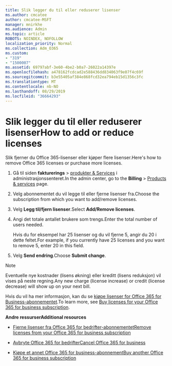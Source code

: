 ```yaml
---
title: Slik legger du til eller reduserer lisenser
ms.author: cmcatee
author: cmcatee-MSFT
manager: mnirkhe
ms.audience: Admin
ms.topic: article
ROBOTS: NOINDEX, NOFOLLOW
localization_priority: Normal
ms.collection: Adm_O365
ms.custom:
- "319"
- "1500007"
ms.assetid: 69797abf-3e60-4be2-b0a7-26022a14397e
ms.openlocfilehash: a478162fcdcad2e588436dd834063f9e07f4c69f
ms.sourcegitcommit: b3e55405af384e868fcd32ea794eb15d1356c3fc
ms.translationtype: MT
ms.contentlocale: nb-NO
ms.lasthandoff: 08/29/2019
ms.locfileid: "36664293"
---
```

# <a name="how-to-add-or-reduce-licenses"></a><span data-ttu-id="fd3ea-102">Slik legger du til eller reduserer lisenser</span><span class="sxs-lookup"><span data-stu-id="fd3ea-102">How to add or reduce licenses</span></span>

<span data-ttu-id="fd3ea-103">Slik fjerner du Office 365-lisenser eller kjøper flere lisenser.</span><span class="sxs-lookup"><span data-stu-id="fd3ea-103">Here's how to remove Office 365 licenses or purchase more licenses.</span></span>
  
1. <span data-ttu-id="fd3ea-104">Gå til siden **fakturerings** \> [produkter & Services](https://go.microsoft.com/fwlink/p/?linkid=842054) i administrasjonssenteret.</span><span class="sxs-lookup"><span data-stu-id="fd3ea-104">In the admin center, go to the **Billing** \> [Products & services](https://go.microsoft.com/fwlink/p/?linkid=842054) page.</span></span>

2. <span data-ttu-id="fd3ea-105">Velg abonnementet du vil legge til eller fjerne lisenser fra.</span><span class="sxs-lookup"><span data-stu-id="fd3ea-105">Choose the subscription from which you want to add/remove licenses.</span></span>

3. <span data-ttu-id="fd3ea-106">Velg **Legg til/fjern lisenser**.</span><span class="sxs-lookup"><span data-stu-id="fd3ea-106">Select **Add/Remove licenses**.</span></span>

4. <span data-ttu-id="fd3ea-107">Angi det totale antallet brukere som trengs.</span><span class="sxs-lookup"><span data-stu-id="fd3ea-107">Enter the total number of users needed.</span></span>

    <span data-ttu-id="fd3ea-108">Hvis du for eksempel har 25 lisenser og du vil fjerne 5, angir du 20 i dette feltet.</span><span class="sxs-lookup"><span data-stu-id="fd3ea-108">For example, if you currently have 25 licenses and you want to remove 5, enter 20 in this field.</span></span>

5. <span data-ttu-id="fd3ea-109">Velg **Send endring**.</span><span class="sxs-lookup"><span data-stu-id="fd3ea-109">Choose **Submit change**.</span></span>

> [!NOTE]
> <span data-ttu-id="fd3ea-110">Eventuelle nye kostnader (lisens økning) eller kreditt (lisens reduksjon) vil vises på neste regning.</span><span class="sxs-lookup"><span data-stu-id="fd3ea-110">Any new charge (license increase) or credit (license decrease) will show up on your next bill.</span></span>

<span data-ttu-id="fd3ea-111">Hvis du vil ha mer informasjon, kan du se [kjøpe lisenser for Office 365 for Business-abonnementet](https://docs.microsoft.com/office365/admin/subscriptions-and-billing/buy-licenses).</span><span class="sxs-lookup"><span data-stu-id="fd3ea-111">To learn more, see [Buy licenses for your Office 365 for business subscription](https://docs.microsoft.com/office365/admin/subscriptions-and-billing/buy-licenses).</span></span>

 <span data-ttu-id="fd3ea-112">**Andre ressurser**</span><span class="sxs-lookup"><span data-stu-id="fd3ea-112">**Additional resources**</span></span>
  
- [<span data-ttu-id="fd3ea-113">Fjerne lisenser fra Office 365 for bedrifter-abonnementet</span><span class="sxs-lookup"><span data-stu-id="fd3ea-113">Remove licenses from your Office 365 for business subscription</span></span>](https://docs.microsoft.com/office365/admin/subscriptions-and-billing/remove-licenses-from-subscription)

- [<span data-ttu-id="fd3ea-114">Avbryte Office 365 for bedrifter</span><span class="sxs-lookup"><span data-stu-id="fd3ea-114">Cancel Office 365 for business</span></span>](https://docs.microsoft.com/office365/admin/subscriptions-and-billing/cancel-your-subscription)

- [<span data-ttu-id="fd3ea-115">Kjøpe et annet Office 365 for business-abonnement</span><span class="sxs-lookup"><span data-stu-id="fd3ea-115">Buy another Office 365 for business subscription</span></span>](https://docs.microsoft.com/office365/admin/subscriptions-and-billing/buy-another-subscription)